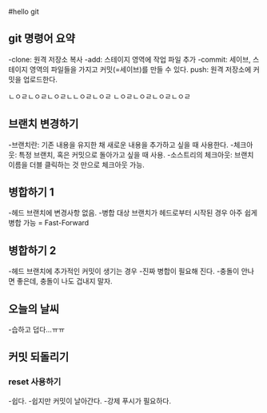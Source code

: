 #hello git

## git 명령어 요약
 
 -clone: 원격 저장소 복사
 -add: 스테이지 영역에 작업 파일 추가
 -commit: 세이브, 스테이지 영역의 파일들을 가지고 커밋(=세이브)를 만들 수 있다.
 push: 원격 저장소에 커밋을 업로드한다.

 

 ㄴㅇㄹㄴㅇㄹㄴㅇㄹㄴㄴㅇㄹㄴㅇㄹ
 ㄴㅇㄹㄴㅇㄹㄴㅇㄹㄴㅇㄹ

 ## 브랜치 변경하기

 -브랜치란: 기존 내용을 유지한 채 새로운 내용을 추가하고 싶을 때 사용한다.
 -체크아웃: 특정 브랜치, 혹은 커밋으로 돌아가고 싶을 때 사용.
 -소스트리의 체크아웃: 브랜치 이름을 더블 클릭하는 것 만으로 체크아웃 가능.
 
 ## 병합하기 1
 -헤드 브랜치에 변경사항 없음.
 -병합 대상 브랜치가 헤드로부터 시작된 경우 아주 쉽게 병합 가능 = Fast-Forward

 ## 병합하기 2
 -헤드 브랜치에 추가적인 커밋이 생기는 경우
 -진짜 병합이 필요해 진다.
 -충돌이 안나면 좋은데, 충돌이 나도 겁내지 말자.

 ## 오늘의 날씨
 -습하고 덥다...ㅠㅠ
 
 ## 커밋 되돌리기

 ### reset 사용하기
 -쉽다.
 -쉽지만 커밋이 날아간다.
 -강제 푸시가 필요하다.